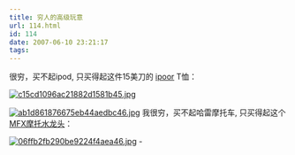 ```yaml
---
title: 穷人的高级玩意
url: 114.html
id: 114
date: 2007-06-10 23:21:17
tags:
---
```


[](http://cai13.info/blog_pic/2007/06/c15cd1096ac21882d1581b45.jpg "c15cd1096ac21882d1581b45.jpg")[](http://cai13.info/blog_pic/2007/06/ab1d861876675eb44aedbc46.jpg "ab1d861876675eb44aedbc46.jpg")[](http://cai13.info/blog_pic/2007/06/06ffb2fb290be9224f4aea46.jpg "06ffb2fb290be9224f4aea46.jpg")很穷，买不起ipod, 只买得起这件15美刀的 [ipoor](http://www.designsojourn.com/index.php/ipoor-t-shirt/) T恤：

[![c15cd1096ac21882d1581b45.jpg](http://cai13.info/blog_pic/2007/06/c15cd1096ac21882d1581b45.jpg "c15cd1096ac21882d1581b45.jpg")](http://cai13.info/blog_pic/2007/06/c15cd1096ac21882d1581b45.jpg "c15cd1096ac21882d1581b45.jpg")

[](http://cai13.info/blog_pic/2007/06/c15cd1096ac21882d1581b45.jpg "c15cd1096ac21882d1581b45.jpg")

[![ab1d861876675eb44aedbc46.jpg](http://cai13.info/blog_pic/2007/06/ab1d861876675eb44aedbc46.jpg)](http://cai13.info/blog_pic/2007/06/ab1d861876675eb44aedbc46.jpg "ab1d861876675eb44aedbc46.jpg")  我很穷，买不起哈雷摩托车, 只买得起这个[MFX摩托水龙头](http://www.cyclefaucets.com/)：

 [](http://cai13.info/blog_pic/2007/06/c15cd1096ac21882d1581b45.jpg "c15cd1096ac21882d1581b45.jpg")[](http://cai13.info/blog_pic/2007/06/ab1d861876675eb44aedbc46.jpg "ab1d861876675eb44aedbc46.jpg")[![06ffb2fb290be9224f4aea46.jpg](http://cai13.info/blog_pic/2007/06/06ffb2fb290be9224f4aea46.jpg "06ffb2fb290be9224f4aea46.jpg")](http://cai13.info/blog_pic/2007/06/06ffb2fb290be9224f4aea46.jpg "06ffb2fb290be9224f4aea46.jpg") -